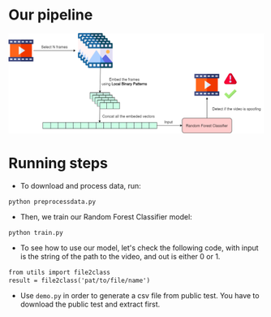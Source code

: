 # Our pipeline
![Alt text](./pipeline.png "a title")
# Running steps
- To download and process data, run:
```
python preprocessdata.py
```
- Then, we train our Random Forest Classifier model:
```
python train.py
```
- To see how to use our model, let's check the following code, with input is the string of the path to the video, and out is either 0 or 1.
```
from utils import file2class
result = file2class('pat/to/file/name')
```
- Use ```demo.py``` in order to generate a csv file from public test. You have to download the public test and extract first.